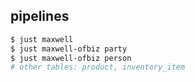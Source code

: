 ## pipelines
```bash
$ just maxwell 
$ just maxwell-ofbiz party
$ just maxwell-ofbiz person
# other tables: product, inventory_item
```

